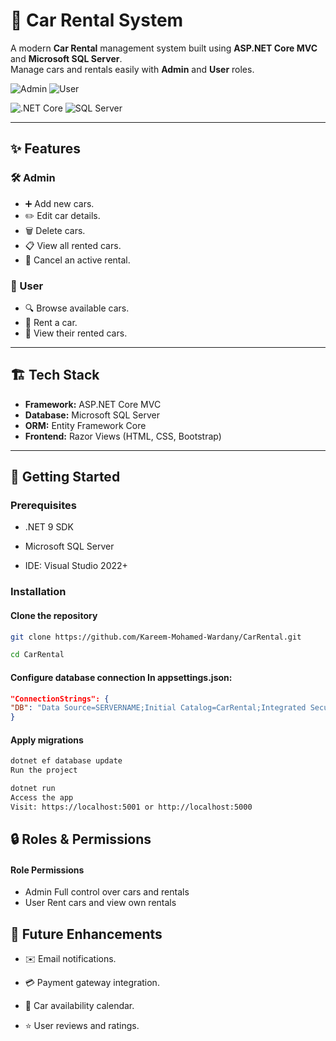 # 🚗 Car Rental System

A modern **Car Rental** management system built using **ASP.NET Core MVC** and **Microsoft SQL Server**.  
Manage cars and rentals easily with **Admin** and **User** roles.

![Admin](https://img.shields.io/badge/Admin-Full%20Control-blue?style=for-the-badge&logo=windows&logoColor=white)
![User](https://img.shields.io/badge/User-Rent%20Cars-green?style=for-the-badge&logo=person&logoColor=white)

![.NET Core](https://img.shields.io/badge/.NET%20Core-9.0-blueviolet?logo=dotnet&logoColor=white)
![SQL Server](https://img.shields.io/badge/SQL%20Server-2019-red?logo=microsoftsqlserver&logoColor=white)

---

## ✨ Features

### 🛠️ Admin

- ➕ Add new cars.
- ✏️ Edit car details.
- 🗑️ Delete cars.
- 📋 View all rented cars.
- 🚫 Cancel an active rental.

### 👤 User

- 🔍 Browse available cars.
- 🛒 Rent a car.
- 📄 View their rented cars.

---

## 🏗️ Tech Stack

- **Framework:** ASP.NET Core MVC
- **Database:** Microsoft SQL Server
- **ORM:** Entity Framework Core
- **Frontend:** Razor Views (HTML, CSS, Bootstrap)

---

## 🚀 Getting Started

### Prerequisites

- .NET 9 SDK

- Microsoft SQL Server

- IDE: Visual Studio 2022+

### Installation

#### Clone the repository

```bash
git clone https://github.com/Kareem-Mohamed-Wardany/CarRental.git
```

```bash
cd CarRental
```

#### Configure database connection In appsettings.json:

```json
"ConnectionStrings": {
"DB": "Data Source=SERVERNAME;Initial Catalog=CarRental;Integrated Security=True; TrustServerCertificate=true;"
}
```

#### Apply migrations

```bash
dotnet ef database update
Run the project
```

```bash
dotnet run
Access the app
Visit: https://localhost:5001 or http://localhost:5000
```

## 🔒 Roles & Permissions

#### Role Permissions

- Admin Full control over cars and rentals
- User Rent cars and view own rentals

## 🌟 Future Enhancements

- ✉️ Email notifications.
- 💳 Payment gateway integration.

- 📅 Car availability calendar.

- ⭐ User reviews and ratings.
